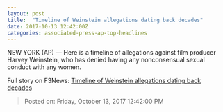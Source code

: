 ```yaml
---
layout: post
title:  "Timeline of Weinstein allegations dating back decades"
date: 2017-10-13 12:42:00Z
categories: associated-press-ap-top-headlines
---
```


NEW YORK (AP) — Here is a timeline of allegations against film producer Harvey Weinstein, who has denied having any nonconsensual sexual conduct with any women.


Full story on F3News: [Timeline of Weinstein allegations dating back decades](http://www.f3nws.com/n/2ajzrC)

> Posted on: Friday, October 13, 2017 12:42:00 PM
